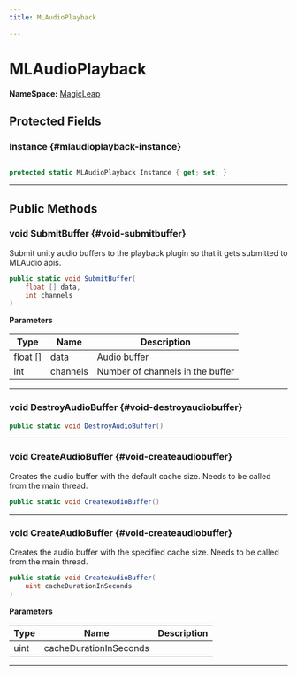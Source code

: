 ```yaml
---
title: MLAudioPlayback

---
```


# MLAudioPlayback



**NameSpace:** 
[MagicLeap](/unity-api/api/UnityEngine.XR.MagicLeap/UnityEngine.XR.MagicLeap.md) 








## Protected Fields

### Instance {#mlaudioplayback-instance}

```csharp

protected static MLAudioPlayback Instance { get; set; }

```






-----------

## Public Methods

### void SubmitBuffer {#void-submitbuffer}

Submit unity audio buffers to the playback plugin so that it gets submitted to MLAudio apis. 

```csharp
public static void SubmitBuffer(
    float [] data,
    int channels
)
```


**Parameters**

| Type | Name  | Description  | 
|--|--|--|
| float [] |data|Audio buffer|
| int |channels|Number of channels in the buffer|






-----------

### void DestroyAudioBuffer {#void-destroyaudiobuffer}

```csharp
public static void DestroyAudioBuffer()
```






-----------

### void CreateAudioBuffer {#void-createaudiobuffer}

Creates the audio buffer with the default cache size. Needs to be called from the main thread. 

```csharp
public static void CreateAudioBuffer()
```






-----------

### void CreateAudioBuffer {#void-createaudiobuffer}

Creates the audio buffer with the specified cache size. Needs to be called from the main thread. 

```csharp
public static void CreateAudioBuffer(
    uint cacheDurationInSeconds
)
```


**Parameters**

| Type | Name  | Description  | 
|--|--|--|
| uint |cacheDurationInSeconds||






-----------

